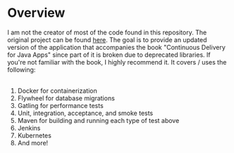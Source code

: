 <h1>Overview</h1>
I am not the creator of most of the code found in this repository. The original project can be found <a href="https://github.com/jorgeacetozi/notepad">here</a>. The goal is to provide an updated version of the application that accompanies the book "Continuous Delivery for Java Apps" since part of it is broken due to deprecated libraries. If you're not familiar with the book, I highly recommend it. It covers / uses the following:
<br /> <br />
<ol>
  <li>Docker for containerization</li>
  <li>Flywheel for database migrations</li>
  <li>Gatling for performance tests</li>
  <li>Unit, integration, acceptance, and smoke tests</li>
  <li>Maven for building and running each type of test above</li>
  <li>Jenkins</li>
  <li>Kubernetes</li>
  <li>And more!</li>
</ol>
